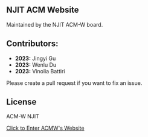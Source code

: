 ## NJIT ACM Website

Maintained by the NJIT ACM-W board. 

## Contributors:
- **2023:** Jingyi Gu
- **2023:** Wenlu Du
- **2023:** Vinolia Battiri

Please create a pull request if you want to fix an issue.

## License
ACM-W NJIT


[Click to Enter ACMW's Website](https://acmwnjit.github.io/acmw/)


